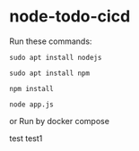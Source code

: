 # node-todo-cicd

Run these commands:


`sudo apt install nodejs`


`sudo apt install npm`


`npm install`

`node app.js`

or Run by docker compose

test
test1
